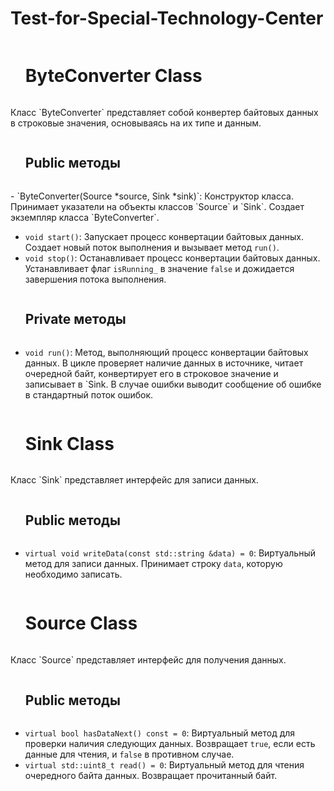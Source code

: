 # Test-for-Special-Technology-Center

<div id="user-content-toc">
  <ul>
    <summary><h1 style="display: inline-block;">ByteConverter Class</h1></summary>
  </ul>
</div>
Класс `ByteConverter` представляет собой конвертер байтовых данных в строковые значения, основываясь на их типе и данным.

<div id="user-content-toc">
  <ul>
    <summary><h2 style="display: inline-block;">Public методы</h2></summary>
  </ul>
</div>
- `ByteConverter(Source *source, Sink *sink)`: Конструктор класса. Принимает указатели на объекты классов `Source` и `Sink`. Создает экземпляр класса `ByteConverter`.

- `void start()`: Запускает процесс конвертации байтовых данных. Создает новый поток выполнения и вызывает метод `run()`.
- `void stop()`: Останавливает процесс конвертации байтовых данных. Устанавливает флаг `isRunning_` в значение `false` и дожидается завершения потока выполнения.

<div id="user-content-toc">
  <ul>
    <summary><h2 style="display: inline-block;">Private методы</h2></summary>
  </ul>
</div>

- `void run()`: Метод, выполняющий процесс конвертации байтовых данных. В цикле проверяет наличие данных в источнике, читает очередной байт, конвертирует его в строковое значение и записывает в `Sink. В случае ошибки выводит сообщение об ошибке в стандартный поток ошибок.

<div id="user-content-toc">
  <ul>
    <summary><h1 style="display: inline-block;">Sink Class</h1></summary>
  </ul>
</div>
Класс `Sink` представляет интерфейс для записи данных.

<div id="user-content-toc">
  <ul>
    <summary><h2 style="display: inline-block;">Public методы</h2></summary>
  </ul>
</div>

- `virtual void writeData(const std::string &data) = 0`: Виртуальный метод для записи данных. Принимает строку `data`, которую необходимо записать.

<div id="user-content-toc">
  <ul>
    <summary><h1 style="display: inline-block;">Source Class</h1></summary>
  </ul>
</div>
Класс `Source` представляет интерфейс для получения данных.

<div id="user-content-toc">
  <ul>
    <summary><h2 style="display: inline-block;">Public методы</h2></summary>
  </ul>
</div>

- `virtual bool hasDataNext() const = 0`: Виртуальный метод для проверки наличия следующих данных. Возвращает `true`, если есть данные для чтения, и `false` в противном случае.
- `virtual std::uint8_t read() = 0`: Виртуальный метод для чтения очередного байта данных. Возвращает прочитанный байт.
